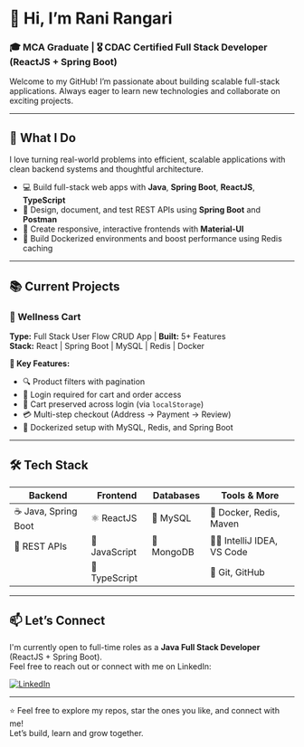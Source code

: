 # 👋 Hi, I’m Rani Rangari

### 🎓 MCA Graduate | 🎖️ CDAC Certified Full Stack Developer (ReactJS + Spring Boot)

Welcome to my GitHub! I’m passionate about building scalable full-stack applications. Always eager to learn new technologies and collaborate on exciting projects.

---

## 🚀 What I Do

I love turning real-world problems into efficient, scalable applications with clean backend systems and thoughtful architecture.

- 💻 Build full-stack web apps with **Java**, **Spring Boot**, **ReactJS**, **TypeScript**
- 🔧 Design, document, and test REST APIs using **Spring Boot** and **Postman**  
- 📱 Create responsive, interactive frontends with **Material-UI**
- 🐳 Build Dockerized environments and boost performance using Redis caching  

---

## 📚 Current Projects

### 🛒 Wellness Cart  
**Type:** Full Stack User Flow CRUD App | **Built:** 5+ Features  
**Stack:** React | Spring Boot | MySQL | Redis | Docker  

**🔧 Key Features:**
- 🔍 Product filters with pagination  
- 🔐 Login required for cart and order access  
- 💾 Cart preserved across login (via `localStorage`)  
- 💳 Multi-step checkout (Address → Payment → Review)  
- 🐳 Dockerized setup with MySQL, Redis, and Spring Boot  

---

## 🛠️ Tech Stack

| Backend              | Frontend             | Databases          | Tools & More               |
|----------------------|----------------------|--------------------|----------------------------|
| ☕ Java, Spring Boot  | ⚛️ ReactJS           | 🐬 MySQL           | 🐳 Docker, Redis, Maven    |
| 🔗 REST APIs          | 📜 JavaScript        | 🍃 MongoDB         | 🧑‍💻 IntelliJ IDEA, VS Code |
|                       | 📘 TypeScript        |                    | 🔧 Git, GitHub              |

---

## 📫 Let’s Connect

I'm currently open to full-time roles as a **Java Full Stack Developer** (ReactJS + Spring Boot).  
Feel free to reach out or connect with me on LinkedIn:

[![LinkedIn](https://img.shields.io/badge/LinkedIn-Rani_Rangari-blue?logo=linkedin)](https://www.linkedin.com/in/rani-rangari/)

---

⭐️ Feel free to explore my repos, star the ones you like, and connect with me!  
Let’s build, learn and grow together.
